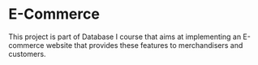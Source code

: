 # E-Commerce
 This project is part of Database I course that aims at implementing an E-commerce website that provides these features to merchandisers and customers.
